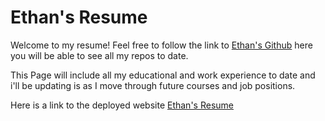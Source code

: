 # Ethan's Resume

Welcome to my resume! Feel free to follow the link to [Ethan's Github](https://github.com/EthanPeters96) here you will be able to see all my repos to date.

This Page will include all my educational and work experience to date and i'll be updating is as I move through future courses and job positions.

Here is a link to the deployed website [Ethan's Resume](https://ethanpeters96.github.io/UCD-resume/)
